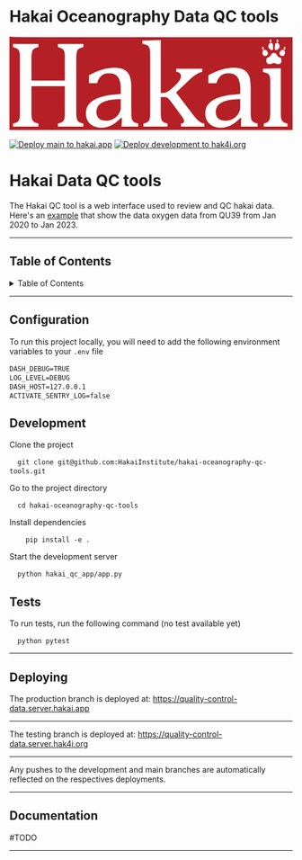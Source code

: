 # Hakai Oceanography Data QC tools

<!-- NOTE: All sections are placeholders. Use the relevant ones-->

![Logo](hakai_qc_app/assets/logo.png)

<!-- Make a favicon/logo using something like:

* https://favicon.io/
* https://www.shopify.com/tools/logo-maker/open-source-software
* https://primitive.lol/ -->
<!-- You can get project relevant badges from: [shields.io](https://shields.io/) -->

[![Deploy main to hakai.app](https://github.com/HakaiInstitute/hakai-oceanography-qc-tools/actions/workflows/deploy-main.yaml/badge.svg?branch=main)](https://github.com/HakaiInstitute/hakai-oceanography-qc-tools/actions/workflows/deploy-main.yaml)
[![Deploy development to hak4i.org](https://github.com/HakaiInstitute/hakai-oceanography-qc-tools/actions/workflows/deploy-development.yaml/badge.svg?branch=development)](https://github.com/HakaiInstitute/hakai-oceanography-qc-tools/actions/workflows/deploy-development.yaml)

# Hakai Data QC tools


The Hakai QC tool is a web interface used to review and QC hakai data. Here's an [example](https://quality-control-data.server.hakai.app/ctd/dissolved_oxygen_ml_l/contour_profiles?station=QU39&start_dt>2020-01-01&start_dt<2023-01-01) that show the data oxygen data from QU39 from Jan 2020 to Jan 2023.


---

## Table of Contents

<details>

<summary>Table of Contents</summary>

[Configuration](#configuration)

[Development](#development)

[Tests](#tests)

[Deploying](#deploying)

[Contributing](#contributing)

[Documentation](#documentation)

[License](#license)

</details>

---

## Configuration

To run this project locally, you will need to add the following environment variables to your `.env` file

```env
DASH_DEBUG=TRUE
LOG_LEVEL=DEBUG
DASH_HOST=127.0.0.1
ACTIVATE_SENTRY_LOG=false
```

## Development

Clone the project

```shell
  git clone git@github.com:HakaiInstitute/hakai-oceanography-qc-tools.git
```

Go to the project directory

```shell
  cd hakai-oceanography-qc-tools
```

Install dependencies

```shell
    pip install -e .
```

Start the development server

```shell
  python hakai_qc_app/app.py
```

## Tests

To run tests, run the following command (no test available yet)

```shell
  python pytest
```

---

## Deploying

The production branch is deployed at: 
https://quality-control-data.server.hakai.app

---
The testing branch is deployed at: 
https://quality-control-data.server.hak4i.org


---

Any pushes to the development and main branches are automatically reflected on the respectives deployments.

---

## Documentation

#TODO 

---
